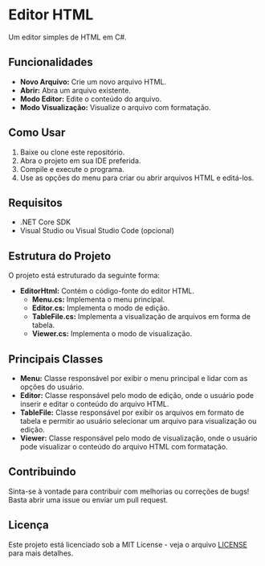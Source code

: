 # Editor HTML

Um editor simples de HTML em C#.

## Funcionalidades

- **Novo Arquivo:** Crie um novo arquivo HTML.
- **Abrir:** Abra um arquivo existente.
- **Modo Editor:** Edite o conteúdo do arquivo.
- **Modo Visualização:** Visualize o arquivo com formatação.

## Como Usar

1. Baixe ou clone este repositório.
2. Abra o projeto em sua IDE preferida.
3. Compile e execute o programa.
4. Use as opções do menu para criar ou abrir arquivos HTML e editá-los.

## Requisitos

- .NET Core SDK
- Visual Studio ou Visual Studio Code (opcional)

## Estrutura do Projeto

O projeto está estruturado da seguinte forma:

- **EditorHtml:** Contém o código-fonte do editor HTML.
  - **Menu.cs:** Implementa o menu principal.
  - **Editor.cs:** Implementa o modo de edição.
  - **TableFile.cs:** Implementa a visualização de arquivos em forma de tabela.
  - **Viewer.cs:** Implementa o modo de visualização.

## Principais Classes

- **Menu:** Classe responsável por exibir o menu principal e lidar com as opções do usuário.
- **Editor:** Classe responsável pelo modo de edição, onde o usuário pode inserir e editar o conteúdo do arquivo HTML.
- **TableFile:** Classe responsável por exibir os arquivos em formato de tabela e permitir ao usuário selecionar um arquivo para visualização ou edição.
- **Viewer:** Classe responsável pelo modo de visualização, onde o usuário pode visualizar o conteúdo do arquivo HTML com formatação.

## Contribuindo

Sinta-se à vontade para contribuir com melhorias ou correções de bugs! Basta abrir uma issue ou enviar um pull request.

## Licença

Este projeto está licenciado sob a MIT License - veja o arquivo [LICENSE](LICENSE) para mais detalhes.
